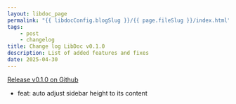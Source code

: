 ```yaml
---
layout: libdoc_page
permalink: "{{ libdocConfig.blogSlug }}/{{ page.fileSlug }}/index.html"
tags:
    - post
    - changelog
title: Change log LibDoc v0.1.0
description: List of added features and fixes
date: 2025-04-30
---
```

[Release v0.1.0 on Github](https://github.com/ita-design-system/eleventy-libdoc/releases/tag/0.1.0)

* feat: auto adjust sidebar height to its content
